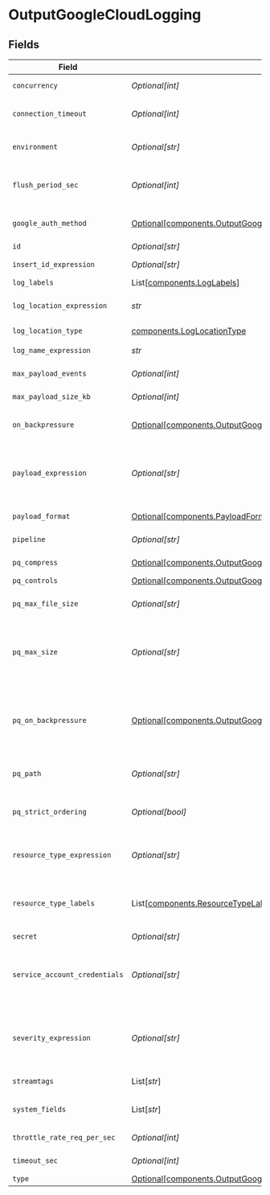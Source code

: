 # OutputGoogleCloudLogging


## Fields

| Field                                                                                                                                                                                                                                                                                                  | Type                                                                                                                                                                                                                                                                                                   | Required                                                                                                                                                                                                                                                                                               | Description                                                                                                                                                                                                                                                                                            |
| ------------------------------------------------------------------------------------------------------------------------------------------------------------------------------------------------------------------------------------------------------------------------------------------------------ | ------------------------------------------------------------------------------------------------------------------------------------------------------------------------------------------------------------------------------------------------------------------------------------------------------ | ------------------------------------------------------------------------------------------------------------------------------------------------------------------------------------------------------------------------------------------------------------------------------------------------------ | ------------------------------------------------------------------------------------------------------------------------------------------------------------------------------------------------------------------------------------------------------------------------------------------------------ |
| `concurrency`                                                                                                                                                                                                                                                                                          | *Optional[int]*                                                                                                                                                                                                                                                                                        | :heavy_minus_sign:                                                                                                                                                                                                                                                                                     | Maximum number of ongoing requests before blocking.                                                                                                                                                                                                                                                    |
| `connection_timeout`                                                                                                                                                                                                                                                                                   | *Optional[int]*                                                                                                                                                                                                                                                                                        | :heavy_minus_sign:                                                                                                                                                                                                                                                                                     | Amount of time (milliseconds) to wait for the connection to establish before retrying                                                                                                                                                                                                                  |
| `environment`                                                                                                                                                                                                                                                                                          | *Optional[str]*                                                                                                                                                                                                                                                                                        | :heavy_minus_sign:                                                                                                                                                                                                                                                                                     | Optionally, enable this config only on a specified Git branch. If empty, will be enabled everywhere.                                                                                                                                                                                                   |
| `flush_period_sec`                                                                                                                                                                                                                                                                                     | *Optional[int]*                                                                                                                                                                                                                                                                                        | :heavy_minus_sign:                                                                                                                                                                                                                                                                                     | Maximum time between requests. Small values could cause the payload size to be smaller than the configured Max record size.                                                                                                                                                                            |
| `google_auth_method`                                                                                                                                                                                                                                                                                   | [Optional[components.OutputGoogleCloudLoggingAuthenticationMethod]](../../models/components/outputgooglecloudloggingauthenticationmethod.md)                                                                                                                                                           | :heavy_minus_sign:                                                                                                                                                                                                                                                                                     | Google authentication method. Choose Auto to use environment variable GOOGLE_APPLICATION_CREDENTIALS..                                                                                                                                                                                                 |
| `id`                                                                                                                                                                                                                                                                                                   | *Optional[str]*                                                                                                                                                                                                                                                                                        | :heavy_minus_sign:                                                                                                                                                                                                                                                                                     | Unique ID for this output                                                                                                                                                                                                                                                                              |
| `insert_id_expression`                                                                                                                                                                                                                                                                                 | *Optional[str]*                                                                                                                                                                                                                                                                                        | :heavy_minus_sign:                                                                                                                                                                                                                                                                                     | JavaScript expression to compute the value of the insert ID field.                                                                                                                                                                                                                                     |
| `log_labels`                                                                                                                                                                                                                                                                                           | List[[components.LogLabels](../../models/components/loglabels.md)]                                                                                                                                                                                                                                     | :heavy_minus_sign:                                                                                                                                                                                                                                                                                     | Labels to apply to the log entry                                                                                                                                                                                                                                                                       |
| `log_location_expression`                                                                                                                                                                                                                                                                              | *str*                                                                                                                                                                                                                                                                                                  | :heavy_check_mark:                                                                                                                                                                                                                                                                                     | JavaScript expression to compute the value of the folder ID with which log entries should be associated.                                                                                                                                                                                               |
| `log_location_type`                                                                                                                                                                                                                                                                                    | [components.LogLocationType](../../models/components/loglocationtype.md)                                                                                                                                                                                                                               | :heavy_check_mark:                                                                                                                                                                                                                                                                                     | N/A                                                                                                                                                                                                                                                                                                    |
| `log_name_expression`                                                                                                                                                                                                                                                                                  | *str*                                                                                                                                                                                                                                                                                                  | :heavy_check_mark:                                                                                                                                                                                                                                                                                     | JavaScript expression to compute the value of the log name.                                                                                                                                                                                                                                            |
| `max_payload_events`                                                                                                                                                                                                                                                                                   | *Optional[int]*                                                                                                                                                                                                                                                                                        | :heavy_minus_sign:                                                                                                                                                                                                                                                                                     | Max number of events to include in the request body. Default is 0 (unlimited).                                                                                                                                                                                                                         |
| `max_payload_size_kb`                                                                                                                                                                                                                                                                                  | *Optional[int]*                                                                                                                                                                                                                                                                                        | :heavy_minus_sign:                                                                                                                                                                                                                                                                                     | Maximum size, in KB, of the request body.                                                                                                                                                                                                                                                              |
| `on_backpressure`                                                                                                                                                                                                                                                                                      | [Optional[components.OutputGoogleCloudLoggingBackpressureBehavior]](../../models/components/outputgooglecloudloggingbackpressurebehavior.md)                                                                                                                                                           | :heavy_minus_sign:                                                                                                                                                                                                                                                                                     | Whether to block, drop, or queue events when all receivers are exerting backpressure.                                                                                                                                                                                                                  |
| `payload_expression`                                                                                                                                                                                                                                                                                   | *Optional[str]*                                                                                                                                                                                                                                                                                        | :heavy_minus_sign:                                                                                                                                                                                                                                                                                     | JavaScript expression to compute the value of the payload. Must evaluate to a JavaScript object value. If an invalid value is encountered it will result in the default value instead. Defaults to the entire event.                                                                                   |
| `payload_format`                                                                                                                                                                                                                                                                                       | [Optional[components.PayloadFormat]](../../models/components/payloadformat.md)                                                                                                                                                                                                                         | :heavy_minus_sign:                                                                                                                                                                                                                                                                                     | Format to use when sending payload. Defaults to Text.                                                                                                                                                                                                                                                  |
| `pipeline`                                                                                                                                                                                                                                                                                             | *Optional[str]*                                                                                                                                                                                                                                                                                        | :heavy_minus_sign:                                                                                                                                                                                                                                                                                     | Pipeline to process data before sending out to this output.                                                                                                                                                                                                                                            |
| `pq_compress`                                                                                                                                                                                                                                                                                          | [Optional[components.OutputGoogleCloudLoggingCompression]](../../models/components/outputgooglecloudloggingcompression.md)                                                                                                                                                                             | :heavy_minus_sign:                                                                                                                                                                                                                                                                                     | Codec to use to compress the persisted data.                                                                                                                                                                                                                                                           |
| `pq_controls`                                                                                                                                                                                                                                                                                          | [Optional[components.OutputGoogleCloudLoggingPqControls]](../../models/components/outputgooglecloudloggingpqcontrols.md)                                                                                                                                                                               | :heavy_minus_sign:                                                                                                                                                                                                                                                                                     | N/A                                                                                                                                                                                                                                                                                                    |
| `pq_max_file_size`                                                                                                                                                                                                                                                                                     | *Optional[str]*                                                                                                                                                                                                                                                                                        | :heavy_minus_sign:                                                                                                                                                                                                                                                                                     | The maximum size to store in each queue file before closing and optionally compressing (KB, MB, etc.).                                                                                                                                                                                                 |
| `pq_max_size`                                                                                                                                                                                                                                                                                          | *Optional[str]*                                                                                                                                                                                                                                                                                        | :heavy_minus_sign:                                                                                                                                                                                                                                                                                     | The maximum amount of disk space the queue is allowed to consume. Once reached, the system stops queueing and applies the fallback Queue-full behavior. Enter a numeral with units of KB, MB, etc.                                                                                                     |
| `pq_on_backpressure`                                                                                                                                                                                                                                                                                   | [Optional[components.OutputGoogleCloudLoggingQueueFullBehavior]](../../models/components/outputgooglecloudloggingqueuefullbehavior.md)                                                                                                                                                                 | :heavy_minus_sign:                                                                                                                                                                                                                                                                                     | Whether to block or drop events when the queue is exerting backpressure (full capacity or low disk). 'Block' is the same behavior as non-PQ blocking. 'Drop new data' throws away incoming data, while leaving the contents of the PQ unchanged.                                                       |
| `pq_path`                                                                                                                                                                                                                                                                                              | *Optional[str]*                                                                                                                                                                                                                                                                                        | :heavy_minus_sign:                                                                                                                                                                                                                                                                                     | The location for the persistent queue files. To this field's value, the system will append: /<worker-id>/<output-id>.                                                                                                                                                                                  |
| `pq_strict_ordering`                                                                                                                                                                                                                                                                                   | *Optional[bool]*                                                                                                                                                                                                                                                                                       | :heavy_minus_sign:                                                                                                                                                                                                                                                                                     | Toggle this off to forward new events to receiver(s) before queue is flushed. Otherwise, default drain behavior is FIFO (first in, first out).                                                                                                                                                         |
| `resource_type_expression`                                                                                                                                                                                                                                                                             | *Optional[str]*                                                                                                                                                                                                                                                                                        | :heavy_minus_sign:                                                                                                                                                                                                                                                                                     | JavaScript expression to compute the value of the managed resource type field. Must evaluate to one of the valid values [here](https://cloud.google.com/logging/docs/api/v2/resource-list#resource-types). Defaults to "global".                                                                       |
| `resource_type_labels`                                                                                                                                                                                                                                                                                 | List[[components.ResourceTypeLabels](../../models/components/resourcetypelabels.md)]                                                                                                                                                                                                                   | :heavy_minus_sign:                                                                                                                                                                                                                                                                                     | Labels to apply to the managed resource. These must correspond to the valid labels for the specified resource type (see [here](https://cloud.google.com/logging/docs/api/v2/resource-list#resource-types)). Otherwise, they will be dropped by Google Cloud Logging.                                   |
| `secret`                                                                                                                                                                                                                                                                                               | *Optional[str]*                                                                                                                                                                                                                                                                                        | :heavy_minus_sign:                                                                                                                                                                                                                                                                                     | Select (or create) a stored text secret                                                                                                                                                                                                                                                                |
| `service_account_credentials`                                                                                                                                                                                                                                                                          | *Optional[str]*                                                                                                                                                                                                                                                                                        | :heavy_minus_sign:                                                                                                                                                                                                                                                                                     | Contents of service account credentials (JSON keys) file downloaded from Google Cloud. To upload a file, click the upload button at this field's upper right. As an alternative, you can use environment variables (see [here](https://cloud.google.com/docs/authentication/provide-credentials-adc)). |
| `severity_expression`                                                                                                                                                                                                                                                                                  | *Optional[str]*                                                                                                                                                                                                                                                                                        | :heavy_minus_sign:                                                                                                                                                                                                                                                                                     | JavaScript expression to compute the value of the severity field. Must evaluate to one of the severity values supported by Google Cloud Logging [here](https://cloud.google.com/logging/docs/reference/v2/rest/v2/LogEntry#logseverity) (case insensitive). Defaults to "DEFAULT".                     |
| `streamtags`                                                                                                                                                                                                                                                                                           | List[*str*]                                                                                                                                                                                                                                                                                            | :heavy_minus_sign:                                                                                                                                                                                                                                                                                     | Add tags for filtering and grouping in @{product}.                                                                                                                                                                                                                                                     |
| `system_fields`                                                                                                                                                                                                                                                                                        | List[*str*]                                                                                                                                                                                                                                                                                            | :heavy_minus_sign:                                                                                                                                                                                                                                                                                     | Set of fields to automatically add to events using this output. E.g.: cribl_pipe, c*. Wildcards supported.                                                                                                                                                                                             |
| `throttle_rate_req_per_sec`                                                                                                                                                                                                                                                                            | *Optional[int]*                                                                                                                                                                                                                                                                                        | :heavy_minus_sign:                                                                                                                                                                                                                                                                                     | Maximum number of requests to limit to per second.                                                                                                                                                                                                                                                     |
| `timeout_sec`                                                                                                                                                                                                                                                                                          | *Optional[int]*                                                                                                                                                                                                                                                                                        | :heavy_minus_sign:                                                                                                                                                                                                                                                                                     | Amount of time, in seconds, to wait for a request to complete before aborting it.                                                                                                                                                                                                                      |
| `type`                                                                                                                                                                                                                                                                                                 | [Optional[components.OutputGoogleCloudLoggingType]](../../models/components/outputgooglecloudloggingtype.md)                                                                                                                                                                                           | :heavy_minus_sign:                                                                                                                                                                                                                                                                                     | N/A                                                                                                                                                                                                                                                                                                    |